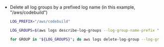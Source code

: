 * Delete all log groups by a prefixed log name (in this example, "/aws/codebuild")
   ```bash
   LOG_PREFIX="/aws/codebuild"

   LOG_GROUPS=$(aws logs describe-log-groups --log-group-name-prefix "${LOG_PREFIX}" --query 'logGroups[*].[logGroupName]' --output=text)

   for GROUP in "${LOG_GROUPS}"; do aws logs delete-log-group --log-group-name "${GROUP}"; done
   ```
